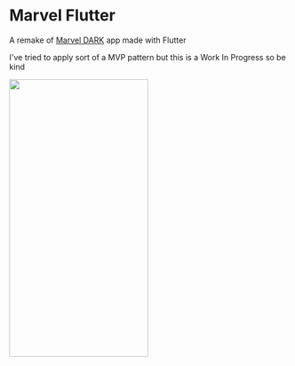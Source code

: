 # Marvel Flutter

A remake of [Marvel DARK](https://github.com/lalbuquerque/DARK) app made
with Flutter

I've tried to apply sort of a MVP pattern but this is a Work In Progress
so be kind

<img src="images/marvel_flutter_2.gif" width="250" height="500"/>
